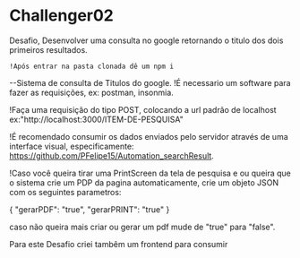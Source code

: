 # Challenger02
Desafio, Desenvolver uma consulta no google retornando o titulo dos dois primeiros resultados.
 
    !Após entrar na pasta clonada dê um npm i
	 
  --Sistema de consulta de Titulos do google.
  !É necessario um software para fazer as requisições, ex: postman, insonmia.
     
       
  !Faça uma requisição do tipo POST, colocando a url padrão de localhost
  ex:"http://localhost:3000/ITEM-DE-PESQUISA"
  
  !É recomendado consumir os dados enviados pelo servidor através de uma interface visual, especificamente:
  https://github.com/PFelipe15/Automation_searchResult.
   
  !Caso você queira tirar uma PrintScreen da tela de pesquisa e ou queira que o sistema crie um PDP
  da pagina automaticamente, crie um objeto JSON com os seguintes parametros:
   
  {
	      "gerarPDF": "true", 
	      "gerarPRINT": "true"
  } 

 caso não queira mais criar ou gerar um pdf mude de "true" para "false".
 
 
 Para este Desafio criei tambêm um frontend para consumir
